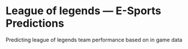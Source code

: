 # League of legends — E-Sports Predictions

Predicting league of legends team performance based on in game data
